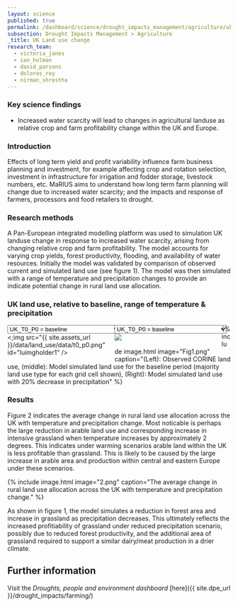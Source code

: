 ```yaml
---
layout: science
published: true
permalink: /dashboard/science/drought_impacts_management/agriculture/uklu/
subsection: Drought Impacts Management > Agriculture
_title: UK Land use change
research_team:
  - victoria_janes
  - ian_holman
  - david_parsons
  - dolores_rey
  - nirman_shrestha
---
```

### Key science findings

* Increased water scarcity will lead to changes in agricultural landuse as relative crop and farm profitability change within the UK and Europe.

### Introduction

Effects of long term yield and profit variability influence farm business planning and investment, for example affecting crop and rotation selection, investment in infrastructure for irrigation and fodder storage, livestock numbers, etc. MaRIUS aims to understand how long term farm planning will change due to increased water scarcity; and the impacts and response of farmers, processors and food retailers to drought.

### Research methods

A Pan-European integrated modelling platform was used to simulation UK landuse change in response to increased water scarcity, arising from changing relative crop and farm profitability. The model accounts for varying crop yields, forest productivity, flooding, and availability of water resources. Initially the model was validated by comparison of observed current and simulated land use (see figure 1). The model was then simulated with a range of temperature and precipitation changes to provide an indicate potential change in rural land use allocation.

<!-- <div id="coming-soon">
	<div class="ident">INTERACTIVE <span class="cs">COMING SOON</span></div>
	<div class="description">
		<p markdown="1"><a href="{{ site.assets_url }}/data/land_use/index2.html">UK land use, relative to baseline, range of temperature &amp; precipitation</a></p>
	</div>
</div> -->
### UK land use, relative to baseline, range of temperature &amp; precipitation
<div class="half">
<select id="luimg1" onChange="jsFunction1()">
<option value="t0_p0">UK_T0_P0 = baseline</option>
<option value="t0_pm10">Temperature: +0&deg;C, Precipitation: -10%</option>
<option value="t0_pm20">Temperature: +0&deg;C, Precipitation: -20%</option>
<option value="t2_p0">Temperature: +2&deg;C, Precipitation: -0%</option>
<option value="t2_pm10">Temperature: +2&deg;C, Precipitation: -10%</option>
<option value="t2_pm20">Temperature: +2&deg;C, Precipitation: -20%</option>
<option value="t4_p0">Temperature: +4&deg;C, Precipitation: -0%</option>
<option value="t4_pm10">Temperature: +4&deg;C, Precipitation: -10%</option>
<option value="t4_pm20">Temperature: +4&deg;C, Precipitation: -20%</option>
</select>   
<;img src="{{ site.assets_url }}/data/land_use/data/t0_p0.png" id="luimgholder1" />
</div>
<div class="half">
<select id="luimg2" onChange="jsFunction2()">
<option value="t0_p0">UK_T0_P0 = baseline</option>
<option value="t0_pm10">Temperature: +0&deg;C, Precipitation: -10%</option>
<option value="t0_pm20">Temperature: +0&deg;C, Precipitation: -20%</option>
<option value="t2_p0">Temperature: +2&deg;C, Precipitation: -0%</option>
<option value="t2_pm10">Temperature: +2&deg;C, Precipitation: -10%</option>
<option value="t2_pm20">Temperature: +2&deg;C, Precipitation: -20%</option>
<option value="t4_p0">Temperature: +4&deg;C, Precipitation: -0%</option>
<option value="t4_pm10">Temperature: +4&deg;C, Precipitation: -10%</option>
<option value="t4_pm20">Temperature: +4&deg;C, Precipitation: -20%</option>
</select>   
<img src="{{ site.assets_url }}/data/land_use/data/t0_p0.png" id="luimgholder2" />
</div>
<style>
.half
{
    width:48%;
    float:left;
}
</style>
<script type="text/javascript">
function jsFunction1()
{
  var myselect = document.getElementById("luimg1");
  var myimage = document.getElementById("luimgholder1");
  var myimgpath = "{{ site.assets_url }}/data/land_use/data/"+myselect.options[myselect.selectedIndex].value+".png";
  /* alert(myselect.options[myselect.selectedIndex].value); */
  myimage.src = myimgpath;
}
function jsFunction2()
{
  var myselect = document.getElementById("luimg2");
  var myimage = document.getElementById("luimgholder2");
  var myimgpath = "{{ site.assets_url }}/data/land_use/data/"+myselect.options[myselect.selectedIndex].value+".png";
  /* alert(myselect.options[myselect.selectedIndex].value); */
  myimage.src = myimgpath;
}
</script>

{% include 
	image.html 
	image="Fig1.png" 
	caption="(Left): Observed CORINE land use, (middle): Model simulated land use for the baseline period (majority land use type for each grid cell shown), (Right): Model simulated land use with 20% decrease in precipitation" 
%}

### Results

Figure 2 indicates the average change in rural land use allocation across the UK with temperature and precipitation change. Most noticable is perhaps the large reduction in arable land use and corresponding increase in intensive grassland when temperature increases by approximately 2 degrees. This indicates under warming scenarios arable land within the UK is less profitable than grassland. This is likely to be caused by the large increase in arable area and production within central and eastern Europe under these scenarios.

{% include 
	image.html 
	image="2.png" 
	caption="The average change in rural land use allocation across the UK with temperature and precipitation change." 
%}

As shown in figure 1, the model simulates a reduction in forest area and increase in grassland as precipitation decreases. This ultimately reflects the increased profitiability of grassland under reduced precipitation scenario, possibly due to  reduced forest productivity, and the additional area of grassland required to support a similar dairy/meat production in a drier climate.

## Further information

Visit the _Droughts, people and environment dashboard_  [here]({{ site.dpe_url }}/drought_impacts/farming/)
